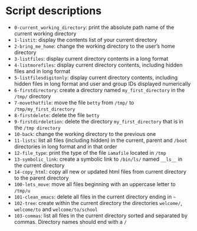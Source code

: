 # Script descriptions

- `0-current_working_directory`: print the absolute path name of the current working directory
- `1-listit`: display the contents list of your current directory
- `2-bring_me_home`: change the working directory to the user’s home directory
- `3-listfiles`: display current directory contents in a long format
- `4-listmorefiles`: display current directory contents, including hidden files and in long format
- `5-listfilesdigitonly`: display current directory contents, including hidden files in long format and user and group IDs displayed numerically
- `6-firstdirectory`: create a directory named `my_first_directory` in the `/tmp/` directory
- `7-movethatfile`: move the file `betty` from `/tmp/` to `/tmp/my_first_directory`
- `8-firstdelete`: delete the file `betty`
- `9-firstdirdeletion`: delete the directory `my_first_directory` that is in the `/tmp directory`
- `10-back`: change the working directory to the previous one
- `11-lists`: list all files (including hidden) in the current, parent and `/boot` directories in long format and in that order
- `12-file_type`: print the type of the file `iamafile` located in `/tmp`
- `13-symbolic_link`: create a symbolic link to `/bin/ls/` named `__ls__` in the current directory
- `14-copy_html`: copy all new or updated html files from current directory to the parent directory
- `100-lets_move`: move all files beginning with an uppercase letter to `/tmp/u`
- `101-clean_emacs`: delete all files in the current directory ending in `~`
- `102-tree`: create within the current directory the directories `welcome/`, `welcome/to` and `welcome/to/school`
- `103-commas`: list all files in the current directory sorted and separated by commas. Directory names should end with a `/`

